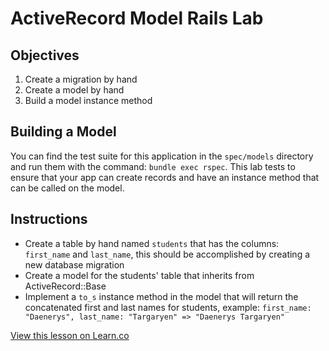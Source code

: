 # ActiveRecord Model Rails Lab

## Objectives

1. Create a migration by hand
2. Create a model by hand
3. Build a model instance method

## Building a Model

You can find the test suite for this application in the ```spec/models``` directory and run them with the command: ```bundle exec rspec```. This lab tests to ensure that your app can create records and have an instance method that can be called on the model.

## Instructions

* Create a table by hand named ```students``` that has the columns: ```first_name``` and ```last_name```, this should be accomplished by creating a new database migration
* Create a model for the students' table that inherits from ActiveRecord::Base
* Implement a ```to_s``` instance method in the model that will return the concatenated first and last names for students, example: ```first_name: "Daenerys", last_name: "Targaryen" => "Daenerys Targaryen"```

<a href='https://learn.co/lessons/rails-activerecord-model-rails-lab' data-visibility='hidden'>View this lesson on Learn.co</a>
